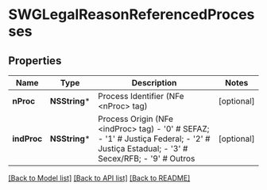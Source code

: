 # SWGLegalReasonReferencedProcesses

## Properties
Name | Type | Description | Notes
------------ | ------------- | ------------- | -------------
**nProc** | **NSString*** | Process Identifier (NFe &lt;nProc&gt; tag) | [optional] 
**indProc** | **NSString*** | Process Origin (NFe &lt;indProc&gt; tag) - &#39;0&#39; # SEFAZ; - &#39;1&#39; # Justiça Federal; - &#39;2&#39; # Justiça Estadual; - &#39;3&#39; # Secex/RFB; - &#39;9&#39; # Outros  | [optional] 

[[Back to Model list]](../README.md#documentation-for-models) [[Back to API list]](../README.md#documentation-for-api-endpoints) [[Back to README]](../README.md)


